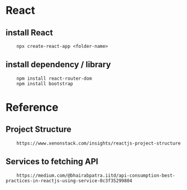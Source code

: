 # React 

## install React
        npx create-react-app <folder-name>

## install dependency / library
        npm install react-router-dom
        npm install bootstrap

# Reference

## Project Structure 
        https://www.xenonstack.com/insights/reactjs-project-structure
## Services to fetching API
        https://medium.com/@bhairabpatra.iitd/api-consumption-best-practices-in-reactjs-using-service-0c3f35299804
